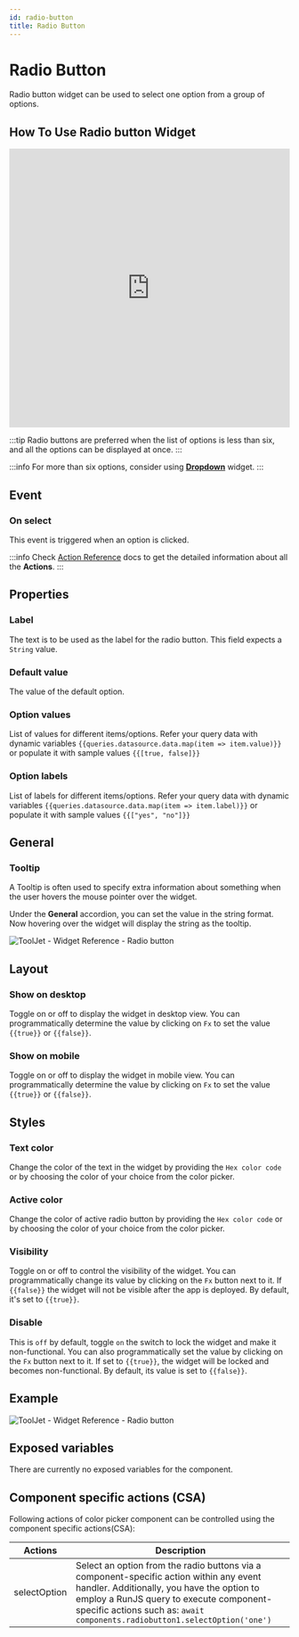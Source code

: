 ```yaml
---
id: radio-button
title: Radio Button
---
```

# Radio Button

Radio button widget can be used to select one option from a group of options.

## How To Use Radio button Widget

<iframe height="500" src="https://www.youtube.com/embed/lfy7nq6NqAw" title="Radio button Widget" frameborder="0" allowfullscreen width="100%"></iframe>

:::tip
Radio buttons are preferred when the list of options is less than six, and all the options can be displayed at once.
:::

:::info
For more than six options, consider using **[Dropdown](/docs/widgets/dropdown)** widget.
:::

## Event

### On select

This event is triggered when an option is clicked.

:::info
Check [Action Reference](/docs/category/actions-reference) docs to get the detailed information about all the **Actions**.
:::

## Properties

### Label

The text is to be used as the label for the radio button. This field expects a `String` value.

### Default value

The value of the default option.

### Option values

List of values for different items/options. Refer your query data with dynamic variables `{{queries.datasource.data.map(item => item.value)}}` or populate it with sample values `{{[true, false]}}`

### Option labels

List of labels for different items/options. Refer your query data with dynamic variables `{{queries.datasource.data.map(item => item.label)}}` or populate it with sample values `{{["yes", "no"]}}`

## General
### Tooltip

A Tooltip is often used to specify extra information about something when the user hovers the mouse pointer over the widget.

Under the <b>General</b> accordion, you can set the value in the string format. Now hovering over the widget will display the string as the tooltip.

<div style={{textAlign: 'center'}}>

<img className="screenshot-full" src="/img/tooltip.png" alt="ToolJet - Widget Reference - Radio button" />

</div>

## Layout

### Show on desktop

Toggle on or off to display the widget in desktop view. You can programmatically determine the value by clicking on `Fx` to set the value `{{true}}` or `{{false}}`.
### Show on mobile

Toggle on or off to display the widget in mobile view. You can programmatically determine the value by clicking on `Fx` to set the value `{{true}}` or `{{false}}`.

## Styles

### Text color

Change the color of the text in the widget by providing the `Hex color code` or by choosing the color of your choice from the color picker.

### Active color

Change the color of active radio button by providing the `Hex color code` or by choosing the color of your choice from the color picker.

### Visibility

Toggle on or off to control the visibility of the widget. You can programmatically change its value by clicking on the `Fx` button next to it. If `{{false}}` the widget will not be visible after the app is deployed. By default, it's set to `{{true}}`.

### Disable

This is `off` by default, toggle `on` the switch to lock the widget and make it non-functional. You can also programmatically set the value by clicking on the `Fx` button next to it. If set to `{{true}}`, the widget will be locked and becomes non-functional. By default, its value is set to `{{false}}`.

## Example

<div style={{textAlign: 'center'}}>

<img className="screenshot-full" src="/img/widgets/radio-button/radio-ex.gif" alt="ToolJet - Widget Reference - Radio button" />

</div>


## Exposed variables

There are currently no exposed variables for the component.

## Component specific actions (CSA)

Following actions of color picker component can be controlled using the component specific actions(CSA):

| Actions     | Description |
| ----------- | ----------- |
| selectOption | Select an option from the radio buttons via a component-specific action within any event handler. Additionally, you have the option to employ a RunJS query to execute component-specific actions such as: `await components.radiobutton1.selectOption('one')` |